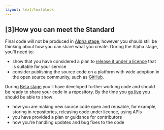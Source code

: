 ```yaml
---
layout: text/textblock
---
```

## [3]How you can meet the Standard

Final code will not be produced in [Alpha stage](/topics/service-design-delivery-process/alpha-stage/), however you should still be thinking about how you can share what you create. During the Alpha stage, you’ll need to:

- show that you have considered a plan to [release it under a licence](https://choosealicense.com) that is suitable for your service
- consider publishing the source code on a platform with wide adoption in the open source community, such as [GitHub](https://github.com).

During [Beta stage](/topics/service-design-delivery-process/beta-stage/) you’ll have developed further working code and should be ready to share your code in a repository. By the time you [go live](/topics/service-design-delivery-process/live-stage/) you should be able to show:

- how you are making new source code open and reusable, for example, storing in repositories, releasing code under licence, using APIs
- you have provided a plan or guidance for contributors
- how you’re handling updates and bug fixes to the code
